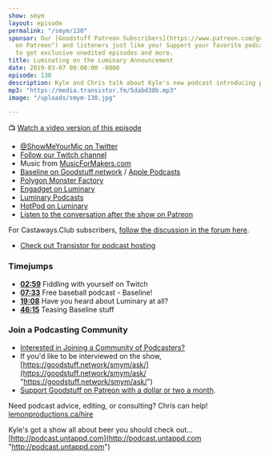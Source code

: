 ```yaml
---
show: smym
layout: episode
permalink: "/smym/130"
sponsor: Our [Goodstuff Patreon Subscribers](https://www.patreon.com/goodstuff "Goodstuff
  on Patreon") and listeners just like you! Support your favorite podcasts directly
  to get exclusive unedited episodes and more.
title: Luminating on the Luminary Announcement
date: 2019-03-07 00:00:00 -0800
episode: 130
description: Kyle and Chris talk about Kyle's new podcast introducing people (and Andrew) to basebll, Baseline. Then they get into the recent Luminary announcement and what they think it means for podcasting.
mp3: "https://media.transistor.fm/5dabd38b.mp3"
image: "/uploads/smym-130.jpg"

---
```

📺 [Watch a video version of this episode](https://www.youtube.com/watch?v=GsH11tIV1ps)

* [@ShowMeYourMic on Twitter](https://twitter.com/showmeyourmic)
* [Follow our Twitch channel](https://www.twitch.tv/gsfm)
* Music from [MusicForMakers.com](https://musicformakers.com)
* [Baseline on Goodstuff.network](https://goodstuff.network/baseline/) / [Apple Podcasts](https://itunes.apple.com/us/podcast/baseline/id1453462340?mt=2)
* [Polygon Monster Factory](https://www.polygon.com/monster-factory)
* [Engadget on Luminary](https://www.engadget.com/2019/03/04/luminary-media-subscription-podcast-network/)
* [Luminary Podcasts](https://luminarypodcasts.com/shows)
* [HotPod on Luminary](https://hotpodnews.com/enter-luminary/)
* [Listen to the conversation after the show on Patreon](https://www.patreon.com/posts/after-episode-25215357)

For Castaways.Club subscribers, [follow the discussion in the forum here](https://forum.castaways.club/t/show-me-your-mic-130/99).

* [Check out Transistor for podcast hosting](https://transistor.fm/?via=chris)

### Timejumps

* **[02:59](#t=02:59)** Fiddling with yourself on Twitch
* **[07:33](#t=07:33)** Free baseball podcast - Baseline!
* **[19:08](#t=19:08)** Have you heard about Luminary at all?
* **[46:15](#t=46:15)** Teasing Baseline stuff

### Join a Podcasting Community

* [Interested in Joining a Community of Podcasters?](https://mailchi.mp/ad73a5bdfab5/podcasting)
* If you'd like to be interviewed on the show, [https://goodstuff.network/smym/ask/](https://goodstuff.network/smym/ask/ "https://goodstuff.network/smym/ask/")
* [Support Goodstuff on Patreon with a dollar or two a month](https://www.patreon.com/goodstuff).

Need podcast advice, editing, or consulting? Chris can help! [lemonproductions.ca/hire](https://lemonproductions.ca/hire)

Kyle's got a show all about beer you should check out... [http://podcast.untappd.com](http://podcast.untappd.com "http://podcast.untappd.com")
